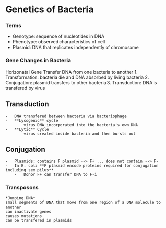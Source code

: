 # Genetics of Bacteria

### Terms 
* Genotype: sequence of nucleotides in DNA
* Phenotype: observed characteristics of cell
* Plasmid: DNA that replicates independently of chromosome

### Gene Changes in Bacteria  

Horizonatal Gene Transfer
    DNA from one bacteria to another 
    1. Transformation: bacteria die and DNA absorbed by living bacteria 
    2. Conjugation: plasmid transfers to other bacteria
    3. Transduction: DNA is transfered by virus 


## Transduction
    -   DNA transfered between bacteria via bacteriophage
    -   **Lysogenic** cycle
            virus DNA incorporated into the bacteria's own DNA 
    -   **Lytic** Cycle
            virus created inside bacteria and then bursts out

## Conjugation
    -   Plasmids: contains F plasmid --> F+ ... does not contain --> F-
    -   In E. coli **F plasmid encode proteins required for conjugation including sex pilus** 
        -   Donor F+ can transfer DNA to F-i
    
### Transposons
    *Jumping DNA*
    small segments of DNA that move from one region of a DNA molecule to another
    can inactivate genes
    causes mutations
    can be transfered in plasmids
    
